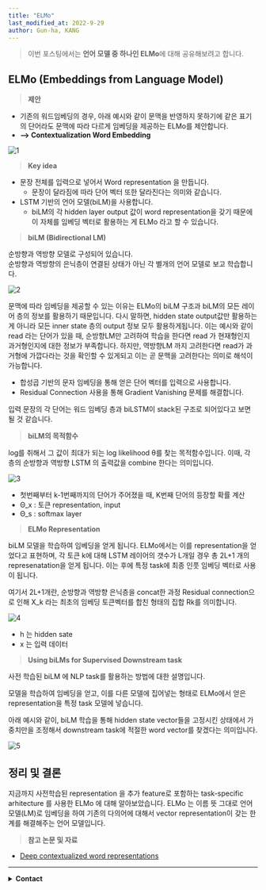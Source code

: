 ```yaml
---
title: "ELMo"
last_modified_at: 2022-9-29
author: Gun-ha, KANG
---
```


> 이번 포스팅에서는 **언어 모델 중 하나인 ELMo**에 대해 공유해보려고 합니다.


## **ELMo (Embeddings from Language Model)**

> **제안**   

* 기존의 워드임베딩의 경우, 아래 예시와 같이 문맥을 반영하지 못하기에 같은 표기의 단어라도 문맥에 따라 다르게 임베딩을 제공하는 ELMo를 제안합니다.
* **--> Contextualization Word Embedding**

![1](https://user-images.githubusercontent.com/92897860/190578248-100af2c5-ae69-4e95-8782-980b899979fc.png)


> **Key idea**  

* 문장 전체를 입력으로 넣어서 Word representation 을 만듭니다.
  + 문장이 달라짐에 따라 단어 벡터 또한 달라진다는 의미와 같습니다.
* LSTM 기반의 언어 모델(biLM)을 사용합니다. 
  + biLM의 각 hidden layer output 값이 word representation을 갖기 때문에 이 자체를 임베딩 벡터로 활용하는 게 ELMo 라고 할 수 있습니다. 


> **biLM (Bidirectional LM)**

순방향과 역방향 모델로 구성되어 있습니다.   
순방향과 역방향의 은닉층이 연결된 상태가 아닌 각 별개의 언어 모델로 보고 학습합니다.

![2](https://user-images.githubusercontent.com/92897860/192938465-394be70c-844a-4dc0-a31d-674439dc1433.png)

문맥에 따라 임베딩을 제공할 수 있는 이유는 ELMo의 biLM 구조과 biLM의 모든 레이어 층의 정보를 활용하기 때문입니다. 다시 말하면, hidden state output값만 활용하는게 아니라 모든 inner state 층의 output 정보 모두 활용하게됩니다. 이는 예시와 같이 read 라는 단어가 있을 때, 순방향LM만 고려하여 학습을 한다면 read 가 현재형인지 과거형인지에 대한 정보가 부족합니다. 하지만, 역방향LM 까지 고려한다면 read가 과거형에 가깝다라는 것을 확인할 수 있게되고 이는 곧 문맥을 고려한다는 의미로 해석이 가능합니다. 

* 합성곱 기반의 문자 임베딩을 통해 얻은 단어 벡터를 입력으로 사용합니다.
* Residual Connection 사용을 통해 Gradient Vanishing 문제를 해결합니다.

입력 문장의 각 단어는 워드 임베딩 층과 biLSTM이 stack된 구조로 되어있다고 보면 될 것 같습니다.

> **biLM의 목적함수**

log를 취해서 그 값이 최대가 되는 log likelihood θ를 찾는 목적함수입니다. 
이때, 각 층의 순방향과 역방향 LSTM 의 출력값을 combine 한다는 의미입니다.

![3](https://user-images.githubusercontent.com/92897860/192950638-547fae3e-b637-4884-b9e1-91d72da3e2e4.png)

* 첫번째부터 k-1번째까지의 단어가 주어졌을 때, K번째 단어의 등장할 확률 계산
* Θ_x : 토큰 representation, input
* Θ_s : softmax layer


> **ELMo Representation**

biLM 모델을 학습하여 임베딩을 얻게 됩니다. ELMo에서는 이를 representation을 얻었다고 표현하며, 각 토큰 k에 대해 LSTM 레이어의 갯수가 L개일 경우 총 2L+1 개의 represenatation을 얻게 됩니다. 이는 후에 특정 task에 최종 인풋 임베딩 벡터로 사용이 됩니다.

여기서 2L+1개란, 순방향과 역방향 은닉층을 concat한 과정 Residual connection으로 인해 X_k 라는 최초의 임베딩 토큰벡터를 합친 형태의 집합 Rk를 의미합니다.

![4](https://user-images.githubusercontent.com/92897860/192950528-21a47597-5a19-4936-9b58-95647204e830.png)

* h 는 hidden sate
* x 는 입력 데이터


> **Using biLMs for Supervised Downstream task**

사전 학습된 biLM 에 NLP task를 활용하는 방법에 대한 설명입니다.  

모델을 학습하여 임베딩을 얻고, 이를 다른 모델에 집어넣는 형태로 ELMo에서 얻은 representation을 특정 task 모델에 넣습니다.  

아래 예시와 같이, biLM 학습을 통해 hidden state vector들을 고정시킨 상태에서 가중치만을 조정해서 downstream task에 적절한 word vector를 찾겠다는 의미입니다.

![5](https://user-images.githubusercontent.com/92897860/192952051-39bad9cc-a3a6-4ce8-a6dd-f97ede4f9188.png)


## **정리 및 결론**

지금까지 사전학습된 representation 을 추가 feature로 포함하는 task-specific arhitecture 를 사용한 ELMo 에 대해 알아보았습니다. ELMo 는 이름 뜻 그대로 언어 모델(LM)로 임베딩을 하여 기존의 다의어에 대해서 vector representation이 갖는 한계를 해결해주는 언어 모델입니다.


> **참고 논문 및 자료**  

* [Deep contextualized word representations](https://arxiv.org/abs/1802.05365)  


---

<details>
  <summary><b>Contact</b></summary>

<b>Author. </b>KangGunha

<b>Email. </b>zxcvbnm9931@epozen.com

</details>
